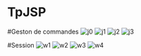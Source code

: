# TpJSP
#Geston de commandes
![j0](https://github.com/WiamMerjane/TpJSP/assets/116950948/7498474c-335e-4a83-876b-a29186a2756d)
![j1](https://github.com/WiamMerjane/TpJSP/assets/116950948/6042eff8-df31-4fbf-83ed-b7606ddb14b7)
![j2](https://github.com/WiamMerjane/TpJSP/assets/116950948/3df5ff0a-fd2e-4df1-b622-5efe7b185975)
![j3](https://github.com/WiamMerjane/TpJSP/assets/116950948/f592c434-fc4b-4d66-bf87-d7968c3ac286)

#Session
![w1](https://github.com/WiamMerjane/TpJSP/assets/116950948/5a188a11-8f70-4acb-a801-29b82894ebab)
![w2](https://github.com/WiamMerjane/TpJSP/assets/116950948/84ab1548-7cac-42c7-abab-ffaf34be16f8)
![w3](https://github.com/WiamMerjane/TpJSP/assets/116950948/9ef17fec-9329-4251-8ef9-c7c69cec31ab)
![w4](https://github.com/WiamMerjane/TpJSP/assets/116950948/44f59799-4fea-4325-98a8-aad42eaa2936)


